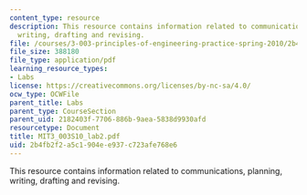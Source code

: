 ```yaml
---
content_type: resource
description: This resource contains information related to communications, planning,
  writing, drafting and revising.
file: /courses/3-003-principles-of-engineering-practice-spring-2010/2b4fb2f2a5c1904ee937c723afe768e6_MIT3_003S10_lab2.pdf
file_size: 388180
file_type: application/pdf
learning_resource_types:
- Labs
license: https://creativecommons.org/licenses/by-nc-sa/4.0/
ocw_type: OCWFile
parent_title: Labs
parent_type: CourseSection
parent_uid: 2182403f-7706-886b-9aea-5838d9930afd
resourcetype: Document
title: MIT3_003S10_lab2.pdf
uid: 2b4fb2f2-a5c1-904e-e937-c723afe768e6
---
```

This resource contains information related to communications, planning, writing, drafting and revising.
